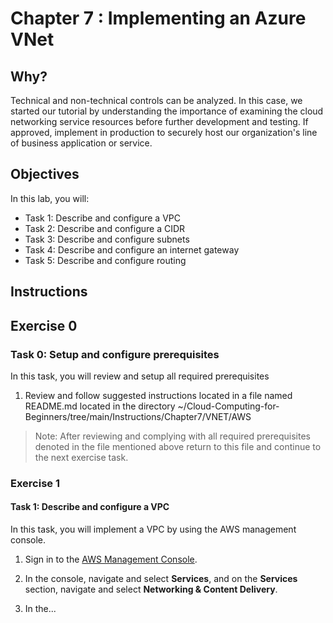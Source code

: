 # Chapter 7 : Implementing an Azure VNet


## Why?

Technical and non-technical controls can be analyzed. In this case, we started our tutorial by understanding the importance of examining the cloud networking service resources before further development and testing. If approved, implement in production to securely host our organization's line of business application or service.

## Objectives

In this lab, you will:

+ Task 1: Describe and configure a VPC
+ Task 2: Describe and configure a CIDR
+ Task 3: Describe and configure subnets
+ Task 4: Describe and configure an internet gateway
+ Task 5: Describe and configure routing


## Instructions

## Exercise 0

### Task 0: Setup and configure prerequisites

In this task, you will review and setup all required prerequisites

1. Review and follow suggested instructions located in a file named README.md located in the directory ~/Cloud-Computing-for-Beginners/tree/main/Instructions/Chapter7/VNET/AWS

> Note: After reviewing and complying with all required prerequisites denoted in the file mentioned above return to this file and continue to the next exercise task.

### Exercise 1

#### Task 1: Describe and configure a VPC

In this task, you will implement a VPC by using the AWS management console.

1. Sign in to the [AWS Management Console](https://console.aws.amazon.com/console/).

1. In the console, navigate and select **Services**, and on the **Services** section, navigate and select **Networking & Content Delivery**.

1. In the...